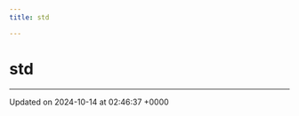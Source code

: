 ```yaml
---
title: std

---
```


# std








-------------------------------

Updated on 2024-10-14 at 02:46:37 +0000